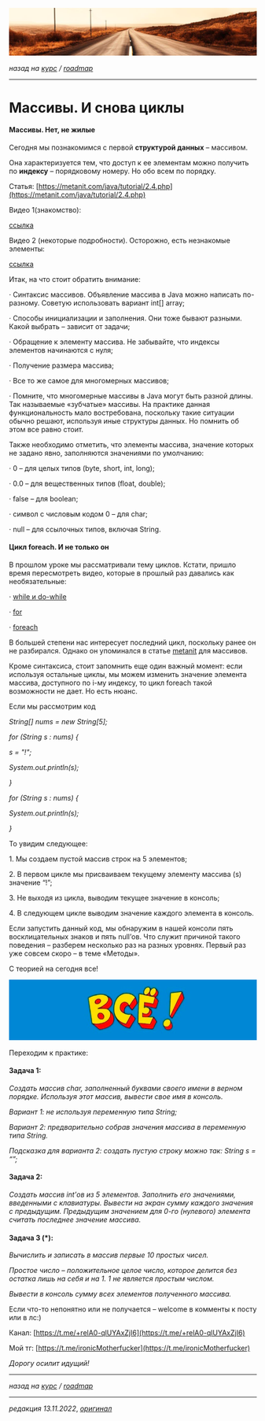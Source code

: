 ![](../../common_files/header.png)

*назад на [курс](../../course.md) / [roadmap](../../roadmap.md)*

***

   

Массивы. И снова циклы
======================

#### Массивы. Нет, не жилые

Сегодня мы познакомимся с первой **структурой данных** – массивом.

Она характеризуется тем, что доступ к ее элементам можно получить по **индексу** – порядковому номеру. Но обо всем по порядку.

Статья: [https://metanit.com/java/tutorial/2.4.php](https://metanit.com/java/tutorial/2.4.php)

Видео 1(знакомство):

[ссылка](https://www.youtube.com/watch?v=v7yZ9okDsS4&list=PL786bPIlqEjRDXpAKYbzpdTaOYsWyjtCX&index=21&ab_channel=%D0%A3%D1%80%D0%BE%D0%BA%D0%B8Java)

Видео 2 (некоторые подробности). Осторожно, есть незнакомые элементы:

[ссылка](https://www.youtube.com/watch?v=i_IiGj65bJM&list=PL786bPIlqEjRDXpAKYbzpdTaOYsWyjtCX&index=28&ab_channel=%D0%A3%D1%80%D0%BE%D0%BA%D0%B8Java)

Итак, на что стоит обратить внимание:

· Синтаксис массивов. Объявление массива в Java можно написать по-разному. Советую использовать вариант int\[\] array;

· Способы инициализации и заполнения. Они тоже бывают разными. Какой выбрать – зависит от задачи;

· Обращение к элементу массива. Не забывайте, что индексы элементов начинаются с нуля;

· Получение размера массива;

· Все то же самое для многомерных массивов;

· Помните, что многомерные массивы в Java могут быть разной длины. Так называемые «зубчатые» массивы. На практике данная функциональность мало востребована, поскольку такие ситуации обычно решают, используя иные структуры данных. Но помнить об этом все равно стоит.

Также необходимо отметить, что элементы массива, значение которых не задано явно, заполняются значениями по умолчанию:

· 0 – для целых типов (byte, short, int, long);

· 0.0 – для вещественных типов (float, double);

· false – для boolean;

· символ с числовым кодом 0 – для char;

· null – для ссылочных типов, включая String.

#### Цикл foreach. И не только он

В прошлом уроке мы рассматривали тему циклов. Кстати, пришло время пересмотреть видео, которые в прошлый раз давались как необязательные:

· [while и do-while](https://www.youtube.com/watch?v=Q2DXFrzYWJs&list=PL786bPIlqEjRDXpAKYbzpdTaOYsWyjtCX&index=40&ab_channel=%D0%A3%D1%80%D0%BE%D0%BA%D0%B8Java)

· [for](https://www.youtube.com/watch?v=6Vnm9T4NC2k&list=PL786bPIlqEjRDXpAKYbzpdTaOYsWyjtCX&index=41&ab_channel=%D0%A3%D1%80%D0%BE%D0%BA%D0%B8Java)

· [foreach](https://www.youtube.com/watch?v=hJtlhIm-BEo&list=PL786bPIlqEjRDXpAKYbzpdTaOYsWyjtCX&index=42&ab_channel=%D0%A3%D1%80%D0%BE%D0%BA%D0%B8Java)

В большей степени нас интересует последний цикл, поскольку ранее он не разбирался. Однако он упоминался в статье [metanit](https://metanit.com/java/tutorial/2.4.php) для массивов.

Кроме синтаксиса, стоит запомнить еще один важный момент: если используя остальные циклы, мы можем изменить значение элемента массива, доступного по i-му индексу, то цикл foreach такой возможности не дает. Но есть нюанс.

Если мы рассмотрим код

_String\[\] nums = new String\[5\];_

 _for (String s : nums) {_

 _s = "!";_

 _System.out.println(s);_

 _}_

 _for (String s : nums) {_

 _System.out.println(s);_

 _}_

То увидим следующее:

1\. Мы создаем пустой массив строк на 5 элементов;

2\. В первом цикле мы присваиваем текущему элементу массива (s) значение “!”;

3\. Не выходя из цикла, выводим текущее значение в консоль;

4\. В следующем цикле выводим значение каждого элемента в консоль.

Если запустить данный код, мы обнаружим в нашей консоли пять восклицательных знаков и пять null’ов. Что служит причиной такого поведения – разберем несколько раз на разных уровнях. Первый раз уже совсем скоро – в теме «Методы».

С теорией на сегодня все!

![](../../common_files/footer.png)

Переходим к практике:

#### Задача 1:

_Создать массив char, заполненный буквами своего имени в верном порядке. Используя этот массив, вывести свое имя в консоль._

_Вариант 1: не используя переменную типа String;_

_Вариант 2: предварительно собрав значения массива в переменную типа String._

_Подсказка для варианта 2: создать пустую строку можно так: String s = “”;_

#### Задача 2:

_Создать массив int’ов из 5 элементов. Заполнить его значениями, введенными с клавиатуры. Вывести на экран сумму каждого значения с предыдущим. Предыдущим значением для 0-го (нулевого) элемента считать последнее значение массива._

#### Задача 3 (\*):

_Вычислить и записать в массив первые 10 простых чисел._

_Простое число – положительное целое число, которое делится без остатка лишь на себя и на 1. 1 не является простым числом._

_Вывести в консоль сумму всех элементов полученного массива._

  

Если что-то непонятно или не получается – welcome в комменты к посту или в лс:)

Канал: [https://t.me/+relA0-qlUYAxZjI6](https://t.me/+relA0-qlUYAxZjI6)

Мой тг: [https://t.me/ironicMotherfucker](https://t.me/ironicMotherfucker)

_Дорогу осилит идущий!_

***

*назад на [курс](../../course.md) / [roadmap](../../roadmap.md)*

***

_редакция 13.11.2022_, [_оригинал_](https://telegra.ph/Massivy-I-snova-cikly-11-13)